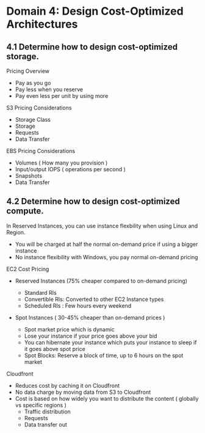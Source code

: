 # Domain 4: Design Cost-Optimized Architectures

## 4.1 Determine how to design cost-optimized storage.

Pricing Overview
- Pay as you go
- Pay less when you reserve
- Pay even less per unit by using more

S3 Pricing Considerations
- Storage Class
- Storage 
- Requests
- Data Transfer

EBS Pricing Considerations
- Volumes ( How many you provision )
- Input/output IOPS ( operations per second )
- Snapshots
- Data Transfer

## 4.2 Determine how to design cost-optimized compute.

In Reserved Instances, you can use instance flexbility when using Linux and Region. 
- You will be charged at half the normal on-demand price if using a bigger instance
- No instance flexibility with Windows, you pay normal on-demand pricing

EC2 Cost Pricing
- Reserved Instances (75% cheaper compared to on-demand pricing)
  - Standard RIs
  - Convertible RIs: Converted to other EC2 Instance types
  - Scheduled RIs : Few hours every weekend
  
- Spot Instances ( 30-45% cheaper than on-demand prices )
  - Spot market price which is dynamic
  - Lose your instance if your price goes above your bid
  - You can hibernate your instance which puts your instance to sleep if it goes above spot price
  - Spot Blocks: Reserve a block of time, up to 6 hours on the spot market
  
Cloudfront
- Reduces cost by caching it on Cloudfront
- No data charge by moving data from S3 to Cloudfront
- Cost is based on how widely you want to distribute the content ( globally vs specific regions )
  - Traffic distribution
  - Requests
  - Data transfer out

